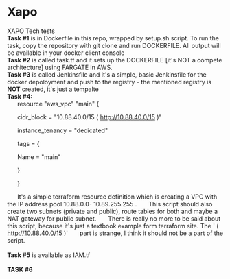 # Xapo
XAPO Tech tests <br />
**Task #1** is in Dockerfile in this repo, wrapped by setup.sh script. To run the task, copy the repository with git clone and run DOCKERFILE. All output will be available in your docker client console <br /> 
**Task #2** is called task.tf and it sets up the DOCKERFILE [it's NOT a compete architecture] using FARGATE in AWS. <br />
**Task #3** is called Jenkinsfile and it's a simple, basic Jenkinsfile for the docker depoloyment and push to the registry - the mentioned registry is **NOT** created, it's just a tempalte<br />
**Task #4:**
<br />
&nbsp;&nbsp;&nbsp;&nbsp;&nbsp;&nbsp;resource "aws_vpc" "main" {

&nbsp;&nbsp;&nbsp;&nbsp;&nbsp;&nbsp;cidr_block = "10.88.40.0/15 ( http://10.88.40.0/15 )"

&nbsp;&nbsp;&nbsp;&nbsp;&nbsp;&nbsp;instance_tenancy = "dedicated"

&nbsp;&nbsp;&nbsp;&nbsp;&nbsp;&nbsp;tags = {

&nbsp;&nbsp;&nbsp;&nbsp;&nbsp;&nbsp;Name = "main"

&nbsp;&nbsp;&nbsp;&nbsp;&nbsp;&nbsp;}

&nbsp;&nbsp;&nbsp;&nbsp;&nbsp;&nbsp;}



&nbsp;&nbsp;&nbsp;&nbsp;&nbsp;&nbsp;It's a simple terraform resource definition which is creating a VPC with the IP address pool 10.88.0.0-	10.89.255.255 . 
&nbsp;&nbsp;&nbsp;&nbsp;&nbsp;&nbsp;This  script should also create two subnets (private and public), route tables  for both and maybe a NAT gateway for public subnet. 
&nbsp;&nbsp;&nbsp;&nbsp;&nbsp;&nbsp;There is really no more to be said about this script, because it's just a textbook example form terraform site. The ' ( http://10.88.40.0/15 )' &nbsp;&nbsp;&nbsp;&nbsp;&nbsp;&nbsp;part is strange, I think it should not be a part of the script. 
<br />
<br />
**Task #5** is available as IAM.tf
<br />
<br />
**TASK #6**
<br />
